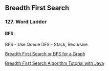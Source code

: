 ## Breadth First Search

### 127. Word Ladder
#### BFS
BFS - Use Queue
DFS - Stack, Recursive   

[Breadth First Search or BFS for a Graph](https://www.geeksforgeeks.org/breadth-first-search-or-bfs-for-a-graph/)   

[Breadth First Search Algorithm Tutorial with Java](https://tutorialedge.net/artificial-intelligence/breadth-first-search-java/)    

